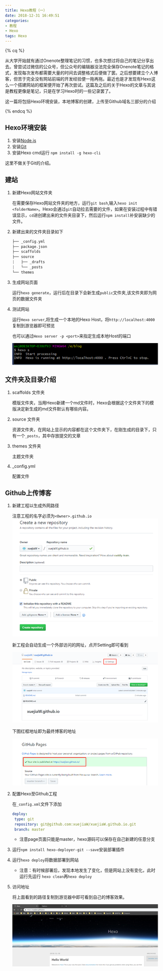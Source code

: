 ```yaml
---
title: Hexo教程（一）
date: 2018-12-31 16:49:51
categories: 
- 教程
- Hexo
tags: Hexo
---
```


{% cq %}

从大学开始就有通过Onenote整理笔记的习惯，也多次想过将自己的笔记分享出去。曾尝试过微信的公众号，但公众号的编辑器没法完全保存Onenote笔记的格式，发现每次发布都需要大量的时间去调整格式后便做了罢。之后想要建立个人博客，但苦于完全没有网站前端的开发经验便一拖再拖。最近也是才发现有Hexo这么一个搭建网站的框架便开始了再次尝试。这篇及之后的关于Hexo的文章与其说是教程更像是笔记，只是在学习Hexo时的一些记录罢了。

这一篇将包括Hexo环境安装，本地博客的创建，上传至Github域名三部分的介绍

{% endcq %}

<!--more-->

## Hexo环境安装

1. 安装[Node.js](https://nodejs.org/en/)
2. 安装[Git](https://git-scm.com/)
3. 安装Hexo cmd运行 `npm install -g hexo-cli`

这里不做关于Git的介绍。

## 建站

1. 新建Hexo网站文件夹

   在需要保存Hexo网站文件夹的地方，运行`git bash`,输入`hexo init <folderName>`。Hexo会通过`git`自动拉去需要的文件，如果在安装过程中有错误显示，`cd`进创建出来的文件夹目录下，然后运行`npm install`补安装缺少的文件。

2. 新建出来的文件夹目录如下

   ```c++
   ├── _config.yml
   ├── package.json
   ├── scaffolds
   ├── source
   |   ├── _drafts
   |   └── _posts
   └── themes
   ```

3. 生成网站页面

   运行`hexo generate`，运行后在目录下会新生成`public`文件夹,该文件夹即为网页的数据文件夹

4. 测试网站

   运行`Hexo server`,将生成一个本地的Hexo Host，将`http://localhost:4000`复制到游览器即可预览

   也可以通过`Hexo server -p <port>`来指定生成本地Host的端口

   ![Hexo Server 运行后结果](Hexo_Tutorial_1/2018-12-17-00-29-25.png)

## 文件夹及目录介绍

1. scaffolds 文件夹

   模版文件夹，当用Hexo新建一个md文件时，Hexo会根据这个文件夹下的模版决定新生成的md文件默认有哪些内容。

2. source 文件夹

   资源文件夹，在网站上显示的内容都在这个文件夹下，在刚生成的目录下，只有一个`_posts`，其中存放提交的文章

3. themes 文件夹

   主题文件夹

4. _config.yml

   配置文件

## Github上传博客

1. 新建工程以生成外网路径

   注意工程的名字必须为`<Owner>.github.io`
   ![新建工程](Hexo_Tutorial_1/2018-12-17-23-45-06.png)

   新工程会自动生成一个外部访问的网址，点开Setting即可看到

   ![点开Setting](Hexo_Tutorial_1/2018-12-17-23-48-14.png)

   下图红框地址即为最终博客的地址

   ![地址](Hexo_Tutorial_1/2018-12-17-23-48-35.png)

2. 配置Hexo至Github工程

   在`_config.xml`文件下添加

   ```yml
   deploy:
    type: git
    repository: git@github.com:xuejiaW/xuejiaW.github.io.git
    branch: master
   ```

   * 注意page页面只能是master，hexo源码可以保存在自己新建的任意分支

3. 运行`npm install hexo-deployer-git --save`安装部署插件

4. 运行`hexo deploy`将数据部署到网站

   * 注意：有时候部署后，发现本地发生了变化，但是网站上没有变化，此时运行先运行 `hexo clean`再`hexo deploy`
  
5. 访问地址

    将上面看到的路径复制到游览器中即可看到自己的博客效果。

    ![搭建效果](Hexo_Tutorial_1/2018-12-31-14-35-49.png)